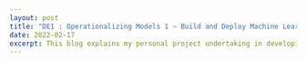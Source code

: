 ```yaml
---
layout: post
title: "DE1 : Operationalizing Models 1 ~ Build and Deploy Machine Learning Pipeline As Web Application"
date: 2022-02-17
excerpt: This blog explains my personal project undertaking in developing a ml workflow that includes preprocessing transformation and a regression model to make predictions in real time and building the back-end as a web application using the Flask framework and deploying the app on Heroku.
---
```


